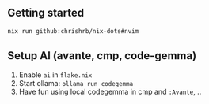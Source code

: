 ## Getting started

```bash
nix run github:chrishrb/nix-dots#nvim
```

## Setup AI (avante, cmp, code-gemma)

1. Enable `ai` in `flake.nix`
2. Start ollama: `ollama run codegemma`
3. Have fun using local codegemma in cmp and `:Avante`, ..
